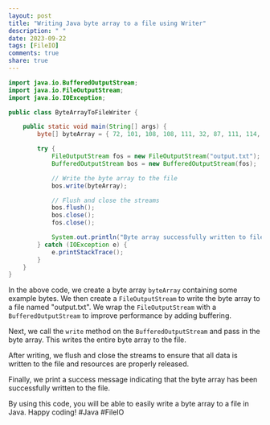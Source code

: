 ```yaml
---
layout: post
title: "Writing Java byte array to a file using Writer"
description: " "
date: 2023-09-22
tags: [FileIO]
comments: true
share: true
---
```


```java
import java.io.BufferedOutputStream;
import java.io.FileOutputStream;
import java.io.IOException;

public class ByteArrayToFileWriter {

    public static void main(String[] args) {
        byte[] byteArray = { 72, 101, 108, 108, 111, 32, 87, 111, 114, 108, 100 }; // Example byte array

        try {
            FileOutputStream fos = new FileOutputStream("output.txt");
            BufferedOutputStream bos = new BufferedOutputStream(fos);

            // Write the byte array to the file
            bos.write(byteArray);

            // Flush and close the streams
            bos.flush();
            bos.close();
            fos.close();

            System.out.println("Byte array successfully written to file!");
        } catch (IOException e) {
            e.printStackTrace();
        }
    }
}
```

In the above code, we create a byte array `byteArray` containing some example bytes. We then create a `FileOutputStream` to write the byte array to a file named "output.txt". We wrap the `FileOutputStream` with a `BufferedOutputStream` to improve performance by adding buffering.

Next, we call the `write` method on the `BufferedOutputStream` and pass in the byte array. This writes the entire byte array to the file.

After writing, we flush and close the streams to ensure that all data is written to the file and resources are properly released.

Finally, we print a success message indicating that the byte array has been successfully written to the file.

By using this code, you will be able to easily write a byte array to a file in Java. Happy coding! #Java #FileIO
